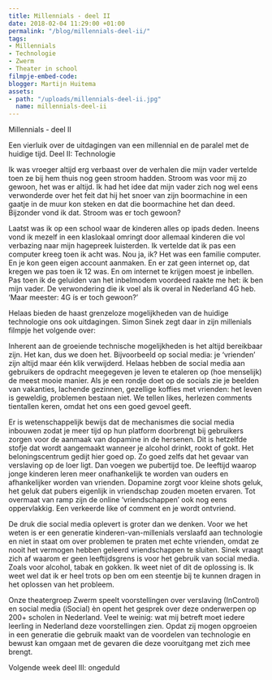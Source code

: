```yaml
---
title: Millennials - deel II
date: 2018-02-04 11:29:00 +01:00
permalink: "/blog/millennials-deel-ii/"
tags:
- Millennials
- Technologie
- Zwerm
- Theater in school
filmpje-embed-code: 
blogger: Martijn Huitema
assets:
- path: "/uploads/millennials-deel-ii.jpg"
  name: millennials-deel-ii
---
```


Millennials - deel II

Een vierluik over de uitdagingen van een millennial en de paralel met de huidige tijd. 
Deel II: Technologie

Ik was vroeger altijd erg verbaast over de verhalen die mijn vader vertelde toen ze bij hem thuis nog geen stroom hadden. Stroom was voor mij zo gewoon, het was er altijd. Ik had het idee dat mijn vader zich nog wel eens verwonderde over het feit dat hij het snoer van zijn boormachine in een gaatje in de muur kon steken en dat die boormachine het dan deed. Bijzonder vond ik dat. Stroom was er toch gewoon?

Laatst was ik op een school waar de kinderen alles op ipads deden. Ineens vond ik mezelf in een klaslokaal omringt door allemaal kinderen die vol verbazing naar mijn hagepreek luisterden. Ik vertelde dat ik pas een computer kreeg toen ik acht was. Nou ja, ik? Het was een familie computer. En je kon geen eigen account aanmaken. En er zat geen internet op, dat kregen we pas toen ik 12 was. En om internet te krijgen moest je inbellen. Pas toen ik de geluiden van het inbelmodem voordeed raakte me het: ik ben mijn vader. De verwondering die ik voel als ik overal in Nederland 4G heb. ‘Maar meester: 4G ís er toch gewoon?’

Helaas bieden de haast grenzeloze mogelijkheden van de huidige technologie ons ook uitdagingen. Simon Sinek zegt daar in zijn millenials filmpje het volgende over:

Inherent aan de groeiende technische mogelijkheden is het altijd bereikbaar zijn. Het kan, dus we doen het. Bijvoorbeeld op social media: je ‘vrienden’ zijn altijd maar één klik verwijderd. Helaas hebben de social media aan gebruikers de opdracht meegegeven je leven te etaleren op (hoe menselijk) de meest mooie manier. Als je een rondje doet op de socials zie je beelden van vakanties, lachende gezinnen, gezellige koffies met vrienden: het leven is geweldig, problemen bestaan niet. We tellen likes, herlezen comments tientallen keren, omdat het ons een goed gevoel geeft.

Er is wetenschappelijk bewijs dat de mechanismes die social media inbouwen zodat je meer tijd op hun platform doorbrengt bij gebruikers zorgen voor de aanmaak van dopamine in de hersenen. Dit is hetzelfde stofje dat wordt aangemaakt wanneer je alcohol drinkt, rookt of gokt. Het beloningscentrum gedijt hier goed op. Zo goed zelfs dat het gevaar van verslaving op de loer ligt. Dan voegen we pubertijd toe. De leeftijd waarop jonge kinderen leren meer onafhankelijk te worden van ouders en afhankelijker worden van vrienden. Dopamine zorgt voor kleine shots geluk, het geluk dat pubers eigenlijk in vriendschap zouden moeten ervaren. Tot overmaat van ramp zijn de online ‘vriendschappen’ ook nog eens oppervlakkig. Een verkeerde like of comment en je wordt ontvriend.

De druk die social media oplevert is groter dan we denken. Voor we het weten is er een generatie kinderen-van-millenials verslaafd aan technologie en niet in staat om over problemen te praten met echte vrienden, omdat ze nooit het vermogen hebben geleerd vriendschappen te sluiten. Sinek vraagt zich af waarom er geen leeftijdsgrens is voor het gebruik van social media. Zoals voor alcohol, tabak en gokken. Ik weet niet of dit de oplossing is. Ik weet wel dat ik er heel trots op ben om een steentje bij te kunnen dragen in het oplossen van het probleem. 

Onze theatergroep Zwerm speelt voorstellingen over verslaving (InControl) en social media (iSocial) èn opent het gesprek over deze onderwerpen op 200+ scholen in Nederland. Veel te weinig: wat mij betreft moet iedere leerling in Nederland deze voorstellingen zien. Opdat zij mogen opgroeien in een generatie die gebruik maakt van de voordelen van technologie en bewust kan omgaan met de gevaren die deze vooruitgang met zich mee brengt.

Volgende week deel III: ongeduld
